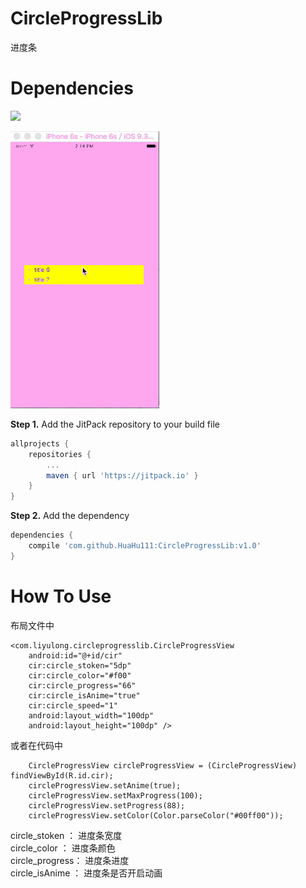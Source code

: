 # CircleProgressLib
进度条




# Dependencies

[![](https://jitpack.io/v/li-xiaojun/OkhttpDownloader.svg)](https://jitpack.io/#li-xiaojun/OkhttpDownloader)



![image](https://github.com/Yesi-hoang/TaoBaoTopLine/blob/master/Gif/TaoBaoTopLineGif.gif)

**Step 1.** Add the JitPack repository to your build file

```groovy
allprojects {
	repositories {
		...
		maven { url 'https://jitpack.io' }
	}
}
```

**Step 2.** Add the dependency

```groovy
dependencies {
	compile 'com.github.HuaHu111:CircleProgressLib:v1.0'
}
```




# How To Use
布局文件中

    <com.liyulong.circleprogresslib.CircleProgressView
        android:id="@+id/cir"
        cir:circle_stoken="5dp"
        cir:circle_color="#f00"
        cir:circle_progress="66"
        cir:circle_isAnime="true"
        cir:circle_speed="1"
        android:layout_width="100dp"
        android:layout_height="100dp" />

或者在代码中

        CircleProgressView circleProgressView = (CircleProgressView) findViewById(R.id.cir);
        circleProgressView.setAnime(true);
        circleProgressView.setMaxProgress(100);
        circleProgressView.setProgress(88);
        circleProgressView.setColor(Color.parseColor("#00ff00"));
  
  circle_stoken ： 进度条宽度<br>
  circle_color  ： 进度条颜色<br>
  circle_progress： 进度条进度<br>
  circle_isAnime ： 进度条是否开启动画
	​
